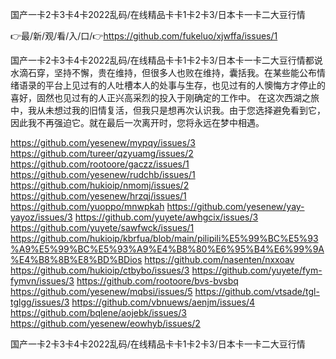 国产一卡2卡3卡4卡2022乱码/在线精品卡卡1卡2卡3/日本卡一卡二大豆行情

👉最/新/观/看/入/口/👉https://github.com/fukeluo/xjwffa/issues/1

国产一卡2卡3卡4卡2022乱码/在线精品卡卡1卡2卡3/日本卡一卡二大豆行情都说水滴石穿，坚持不懈，贵在维持，但很多人也败在维持，囊括我。在某些能公布情绪语录的平台上见过有的人吐槽本人的处事与生存，也见过有的人懊悔方才停止的喜好，固然也见过有的人正兴高采烈的投入于刚确定的工作中。
在这次西湖之旅中，我从未想过我的旧情复活，但我只是想再次认识我。由于您选择避免看到它，因此我不再强迫它。就在最后一次离开时，您将永远在梦中相遇。


https://github.com/yesenew/mypqy/issues/3
https://github.com/tureer/qzyuamg/issues/2
https://github.com/rootoore/gaczz/issues/1
https://github.com/yesenew/rudchb/issues/1
https://github.com/hukioip/nmomj/issues/2
https://github.com/yesenew/hrzqj/issues/1
https://github.com/yuoppo/mnwpkah
https://github.com/yesenew/yay-yayoz/issues/3
https://github.com/yuyete/awhgcix/issues/3
https://github.com/yuyete/sawfwck/issues/1
https://github.com/hukioip/kbrfua/blob/main/pilipili%E5%99%BC%E5%93%A9%E5%99%BC%E5%93%A9%E4%B8%80%E6%95%B4%E6%99%9A%E4%B8%8B%E8%BD%BDios
https://github.com/nasenten/nxxoav
https://github.com/hukioip/ctbybo/issues/3
https://github.com/yuyete/fym-fymvn/issues/3
https://github.com/rootoore/bvs-bvsbq
https://github.com/yesenew/mqbsi/issues/5
https://github.com/vtsade/tgl-tglgg/issues/3
https://github.com/vbnuews/aenjm/issues/4
https://github.com/bqlene/aojebk/issues/3
https://github.com/yesenew/eowhyb/issues/2

国产一卡2卡3卡4卡2022乱码/在线精品卡卡1卡2卡3/日本卡一卡二大豆行情
